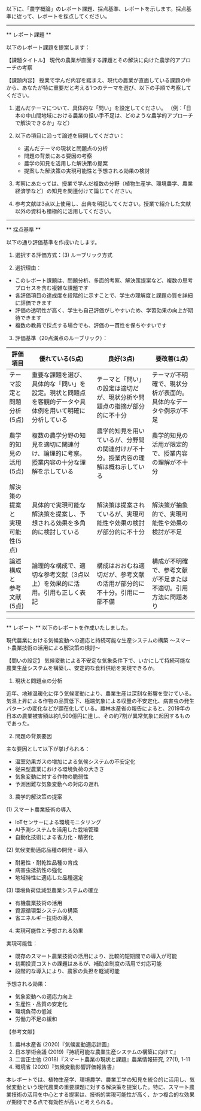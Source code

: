 以下に、「農学概論」のレポート課題、採点基準、レポートを示します。採点基準に従って、レポートを採点してください。

---------------------------------------
** レポート課題 **

以下のレポート課題を提案します：

【課題タイトル】
現代の農業が直面する課題とその解決に向けた農学的アプローチの考察

【課題内容】
授業で学んだ内容を踏まえ、現代の農業が直面している課題の中から、あなたが特に重要だと考える1つのテーマを選び、以下の手順で考察してください。

1. 選んだテーマについて、具体的な「問い」を設定してください。
（例：「日本の中山間地域における農業の担い手不足は、どのような農学的アプローチで解決できるか」など）

2. 以下の項目に沿って論述を展開してください：
   - 選んだテーマの現状と問題点の分析
   - 問題の背景にある要因の考察
   - 農学の知見を活用した解決策の提案
   - 提案した解決策の実現可能性と予想される効果の検討

3. 考察にあたっては、授業で学んだ複数の分野（植物生産学、環境農学、農業経済学など）の知見を関連付けて論じてください。

4. 参考文献は3点以上使用し、出典を明記してください。授業で紹介した文献以外の資料も積極的に活用してください。

---------------------------------------
** 採点基準 **

以下の通り評価基準を作成いたします。

1. 選択する評価方式：(3) ルーブリック方式

2. 選択理由：
- このレポート課題は、問題分析、多面的考察、解決策提案など、複数の思考プロセスを含む複雑な課題です
- 各評価項目の達成度を段階的に示すことで、学生の理解度と課題の質を詳細に評価できます
- 評価の透明性が高く、学生も自己評価がしやすいため、学習効果の向上が期待できます
- 複数の教員で採点する場合でも、評価の一貫性を保ちやすいです

3. 評価基準（20点満点のルーブリック）：

| 評価項目 | 優れている(5点) | 良好(3点) | 要改善(1点) |
|---------|---------------|----------|-----------|
| テーマ設定と問題分析<br>(5点) | 重要な課題を選び、具体的な「問い」を設定。現状と問題点を客観的データや具体例を用いて明確に分析している | テーマと「問い」の設定は適切だが、現状分析や問題点の指摘が部分的に不十分 | テーマが不明確で、現状分析が表面的。具体的なデータや例示が不足 |
| 農学的知見の活用<br>(5点) | 複数の農学分野の知見を適切に関連付け、論理的に考察。授業内容の十分な理解を示している | 農学的知見を用いているが、分野間の関連付けが不十分。授業内容の理解は概ね示している | 農学的知見の活用が限定的で、授業内容の理解が不十分 |
| 解決策の提案と<br>実現可能性(5点) | 具体的で実現可能な解決策を提案し、予想される効果を多角的に検討している | 解決策は提案されているが、実現可能性や効果の検討が部分的に不十分 | 解決策が抽象的で、実現可能性や効果の検討が不足 |
| 論述構成と<br>参考文献(5点) | 論理的な構成で、適切な参考文献（3点以上）を効果的に活用。引用も正しく表記 | 構成はおおむね適切だが、参考文献の活用が部分的に不十分。引用に一部不備 | 構成が不明確で、参考文献が不足または不適切。引用方法に問題あり |

---------------------------------------
** レポート **
以下のレポートを作成いたしました。

現代農業における気候変動への適応と持続可能な生産システムの構築
～スマート農業技術の活用による解決策の検討～

【問いの設定】
気候変動による不安定な気象条件下で、いかにして持続可能な農業生産システムを構築し、安定的な食料供給を実現できるか。

1. 現状と問題点の分析

近年、地球温暖化に伴う気候変動により、農業生産は深刻な影響を受けている。気温上昇による作物の品質低下、極端気象による収量の不安定化、病害虫の発生パターンの変化などが顕在化している。農林水産省の報告によると、2019年の日本の農業被害額は約1,500億円に達し、その約7割が異常気象に起因するものであった。

2. 問題の背景要因

主な要因として以下が挙げられる：
- 温室効果ガスの増加による気候システムの不安定化
- 従来型農業における環境負荷の大きさ
- 気象変動に対する作物の脆弱性
- 予測困難な気象変動への対応の遅れ

3. 農学的解決策の提案

(1) スマート農業技術の導入
- IoTセンサーによる環境モニタリング
- AI予測システムを活用した栽培管理
- 自動化技術による省力化・精密化

(2) 気候変動適応品種の開発・導入
- 耐暑性・耐乾性品種の育成
- 病害虫抵抗性の強化
- 地域特性に適応した品種選定

(3) 環境負荷低減型農業システムの確立
- 有機農業技術の活用
- 資源循環型システムの構築
- 省エネルギー技術の導入

4. 実現可能性と予想される効果

実現可能性：
- 既存のスマート農業技術の活用により、比較的短期間での導入が可能
- 初期投資コストの課題はあるが、補助金制度の活用で対応可能
- 段階的な導入により、農家の負担を軽減可能

予想される効果：
- 気象変動への適応力向上
- 生産性・品質の安定化
- 環境負荷の低減
- 労働力不足の緩和

【参考文献】
1. 農林水産省 (2020)『気候変動適応計画』
2. 日本学術会議 (2019)『持続可能な農業生産システムの構築に向けて』
3. 二宮正士他 (2018)『スマート農業の現状と課題』農業情報研究, 27(1), 1-11
4. 環境省 (2020)『気候変動影響評価報告書』

本レポートでは、植物生産学、環境農学、農業工学の知見を統合的に活用し、気候変動という現代農業の重要課題に対する解決策を提案した。特に、スマート農業技術の活用を中心とする提案は、技術的実現可能性が高く、かつ複合的な効果が期待できる点で有効性が高いと考えられる。

